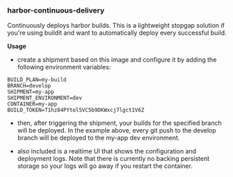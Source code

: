 ### harbor-continuous-delivery

Continuously deploys harbor builds.  This is a lightweight stopgap solution if you're using buildit and want to automatically deploy every successful build.

**Usage**

- create a shipment based on this image and configure it by adding the following environment variables:

```
BUILD_PLAN=my-build
BRANCH=develop
SHIPMENT=my-app
SHIPMENT_ENVIRONMENT=dev
CONTAINER=my-app
BUILD_TOKEN=T1hz84PYtol5VC5b9DKWxcj7lgct1V6Z
```

- then, after triggering the shipment, your builds for the specified branch will be deployed.  In the example above, every git push to the develop branch will be deployed to the my-app dev environment.

- also included is a realtime UI that shows the configuration and deployment logs.  Note that there is currently no backing persistent storage so your logs will go away if you restart the container.